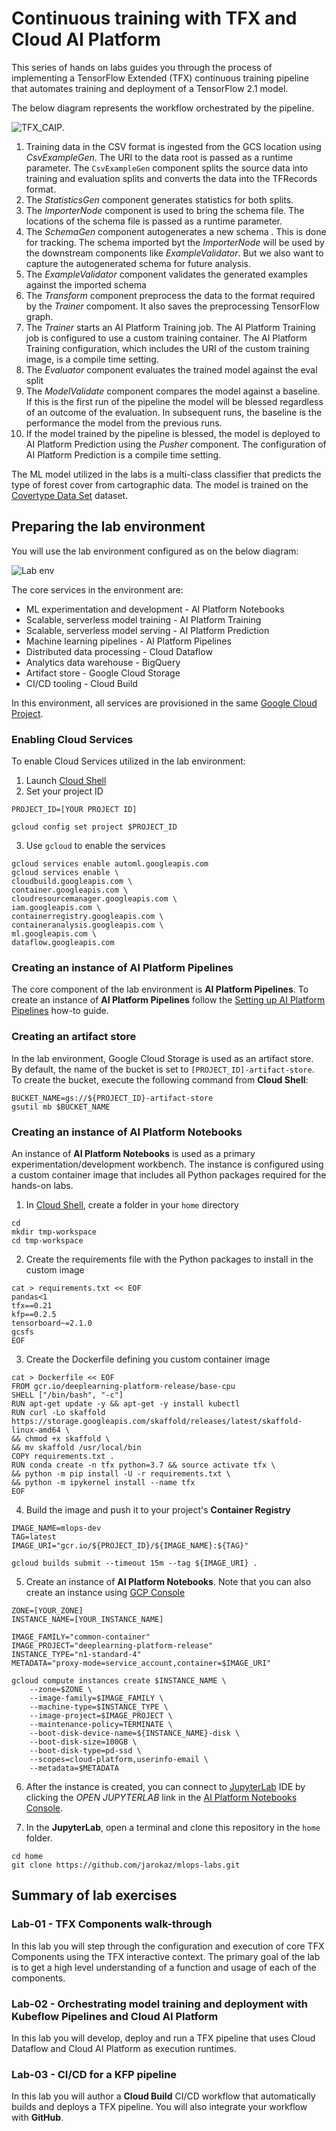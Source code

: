 # Continuous training with TFX and Cloud AI Platform

This series of hands on labs guides you through the process of implementing a TensorFlow Extended (TFX) continuous training pipeline that automates training and deployment of a TensorFlow 2.1 model.

The below diagram represents the workflow orchestrated by the pipeline.

![TFX_CAIP](/images/tfx-caip.png).

1. Training data in the CSV format is ingested from the GCS location using *CsvExampleGen*. The URI to the data root is passed as a runtime parameter. The `CsvExampleGen` component splits the source data into training and evaluation splits and converts the data into the TFRecords format.
2. The *StatisticsGen* component generates statistics for both splits.
3. The *ImporterNode* component is used to bring the schema file. The locations of the schema file is passed as a runtime parameter. 
4. The *SchemaGen* component autogenerates a new schema . This is done for tracking. The schema imported byt the *ImporterNode* will be used by the downstream components like *ExampleValidator*. But we also want to capture the autogenerated schema for future analysis.
5. The *ExampleValidator* component validates the generated examples against the imported schema
6. The *Transform* component preprocess the data to the format required by the *Trainer* compoment. It also saves the preprocessing TensorFlow graph. 
7. The *Trainer* starts an AI Platform Training job. The AI Platform Training job is configured to use a custom training container. The AI Platform Training configuration, which includes the URI of the custom training image, is a compile time setting. 
8. The *Evaluator* component evaluates the trained model against the eval split
9. The *ModelValidate* component compares the model against a baseline. If this is the first run of the pipeline the model will be blessed regardless of an outcome of the evaluation. In subsequent runs, the baseline is the performance the model from the previous runs.
10. If the model trained by the pipeline is blessed, the model is deployed to AI Platform Prediction using the *Pusher* component. The configuration of AI Platform Prediction is a compile time setting.

The ML model utilized in the labs  is a multi-class classifier that predicts the type of  forest cover from cartographic data. The model is trained on the [Covertype Data Set](/datasets/covertype/README.md) dataset.

## Preparing the lab environment
You will use the lab environment configured as on the below diagram:

![Lab env](/images/lab-env.png)

The core services in the environment are:
- ML experimentation and development - AI Platform Notebooks 
- Scalable, serverless model training - AI Platform Training  
- Scalable, serverless model serving - AI Platform Prediction 
- Machine learning pipelines - AI Platform Pipelines
- Distributed data processing - Cloud Dataflow  
- Analytics data warehouse - BigQuery 
- Artifact store - Google Cloud Storage 
- CI/CD tooling - Cloud Build
    
In this environment, all services are provisioned in the same [Google Cloud Project](https://cloud.google.com/storage/docs/projects). 

### Enabling Cloud Services

To enable Cloud Services utilized in the lab environment:
1. Launch [Cloud Shell](https://cloud.google.com/shell/docs/launching-cloud-shell)
2. Set your project ID
```
PROJECT_ID=[YOUR PROJECT ID]

gcloud config set project $PROJECT_ID
```
3. Use `gcloud` to enable the services
```
gcloud services enable automl.googleapis.com
gcloud services enable \
cloudbuild.googleapis.com \
container.googleapis.com \
cloudresourcemanager.googleapis.com \
iam.googleapis.com \
containerregistry.googleapis.com \
containeranalysis.googleapis.com \
ml.googleapis.com \
dataflow.googleapis.com 
```
### Creating an instance of AI Platform Pipelines
The core component of the lab environment is **AI Platform Pipelines**. To create an instance of **AI Platform Pipelines** follow the [Setting up AI Platform Pipelines](https://cloud.google.com/ai-platform/pipelines/docs/setting-up) how-to guide.

### Creating an artifact store
In the lab environment, Google Cloud Storage is used as an artifact store. By default, the name of the bucket is set to `[PROJECT_ID]-artifact-store`. To create the bucket, execute the following command from **Cloud Shell**:

```
BUCKET_NAME=gs://${PROJECT_ID}-artifact-store
gsutil mb $BUCKET_NAME
```


### Creating an instance of AI Platform Notebooks

An instance of **AI Platform Notebooks** is used as a primary experimentation/development workbench. The instance is configured using a custom container image that includes all Python packages required for the hands-on labs. 


1. In [Cloud Shell](https://cloud.google.com/shell/docs/launching-cloud-shell), create a folder in your `home` directory
```
cd
mkdir tmp-workspace
cd tmp-workspace
```
2. Create the requirements file with the Python packages to install in the custom image
```
cat > requirements.txt << EOF
pandas<1
tfx==0.21
kfp==0.2.5
tensorboard~=2.1.0
gcsfs
EOF
```
3. Create the Dockerfile defining you custom container image
```
cat > Dockerfile << EOF
FROM gcr.io/deeplearning-platform-release/base-cpu
SHELL ["/bin/bash", "-c"]
RUN apt-get update -y && apt-get -y install kubectl
RUN curl -Lo skaffold https://storage.googleapis.com/skaffold/releases/latest/skaffold-linux-amd64 \
&& chmod +x skaffold \
&& mv skaffold /usr/local/bin
COPY requirements.txt .
RUN conda create -n tfx python=3.7 && source activate tfx \
&& python -m pip install -U -r requirements.txt \
&& python -m ipykernel install --name tfx 
EOF
```
4. Build the image and push it to your project's **Container Registry**
```
IMAGE_NAME=mlops-dev
TAG=latest
IMAGE_URI="gcr.io/${PROJECT_ID}/${IMAGE_NAME}:${TAG}"

gcloud builds submit --timeout 15m --tag ${IMAGE_URI} .
```
5. Create an instance of **AI Platform Notebooks**. Note that you can also create an instance using [GCP Console](https://cloud.google.com/ai-platform/notebooks/docs/custom-container)
```
ZONE=[YOUR_ZONE]
INSTANCE_NAME=[YOUR_INSTANCE_NAME]

IMAGE_FAMILY="common-container"
IMAGE_PROJECT="deeplearning-platform-release"
INSTANCE_TYPE="n1-standard-4"
METADATA="proxy-mode=service_account,container=$IMAGE_URI"

gcloud compute instances create $INSTANCE_NAME \
    --zone=$ZONE \
    --image-family=$IMAGE_FAMILY \
    --machine-type=$INSTANCE_TYPE \
    --image-project=$IMAGE_PROJECT \
    --maintenance-policy=TERMINATE \
    --boot-disk-device-name=${INSTANCE_NAME}-disk \
    --boot-disk-size=100GB \
    --boot-disk-type=pd-ssd \
    --scopes=cloud-platform,userinfo-email \
    --metadata=$METADATA
```

6. After the instance is created, you can connect to [JupyterLab](https://jupyter.org/) IDE by clicking the *OPEN JUPYTERLAB* link in the [AI Platform Notebooks Console](https://console.cloud.google.com/ai-platform/notebooks/instances).

7. In the **JupyterLab**, open a terminal and clone this repository in the `home` folder.
```
cd home
git clone https://github.com/jarokaz/mlops-labs.git
```


## Summary of lab exercises

### Lab-01 - TFX Components walk-through
In this lab you will step through the configuration and execution of core TFX Components using the TFX interactive context. The primary goal of the lab is to get a high level understanding of a function and usage of each of the components. 

### Lab-02 - Orchestrating model training and deployment with Kubeflow Pipelines and Cloud AI Platform
In this lab you will develop, deploy and run a TFX pipeline that uses  Cloud Dataflow and Cloud AI Platform as execution runtimes.

### Lab-03 - CI/CD for a KFP pipeline
In this lab you will author a **Cloud Build** CI/CD workflow that automatically builds and deploys a TFX pipeline. You will also integrate your workflow with **GitHub**.

